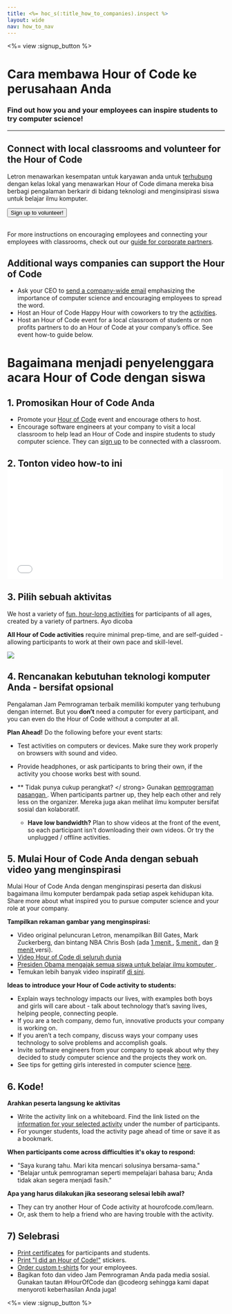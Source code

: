 ```yaml
---
title: <%= hoc_s(:title_how_to_companies).inspect %>
layout: wide
nav: how_to_nav
---
```

<%= view :signup_button %>

# Cara membawa Hour of Code ke perusahaan Anda

### Find out how you and your employees can inspire students to try computer science!

---

## Connect with local classrooms and volunteer for the Hour of Code

Letron menawarkan kesempatan untuk karyawan anda untuk [terhubung](<%= codeorg_url('/volunteer') %>) dengan kelas lokal yang menawarkan Hour of Code dimana mereka bisa berbagi pengalaman berkarir di bidang teknologi and menginsipirasi siswa untuk belajar ilmu komputer.

[<button>Sign up to volunteer!</button>](<%= codeorg_url('/volunteer') %>) <br /> <br />

For more instructions on encouraging employees and connecting your employees with classrooms, check out our [guide for corporate partners](<%= localized_file('/files/hoc-corporate-toolkit.pdf') %>).

## Additional ways companies can support the Hour of Code

- Ask your CEO to [send a company-wide email](<%= resolve_url('/promote/resources#sample-emails') %>) emphasizing the importance of computer science and encouraging employees to spread the word.
- Host an Hour of Code Happy Hour with coworkers to try the [activities](<%= resolve_url('/learn') %>).
- Host an Hour of Code event for a local classroom of students or non profits partners to do an Hour of Code at your company’s office. See event how-to guide below.

# Bagaimana menjadi penyelenggara acara Hour of Code dengan siswa

## 1. Promosikan Hour of Code Anda

- Promote your [Hour of Code](<%= resolve_url('/promote') %>) event and encourage others to host.
- Encourage software engineers at your company to visit a local classroom to help lead an Hour of Code and inspire students to study computer science. They can [sign up](<%= codeorg_url('/volunteer/engineer') %>) to be connected with a classroom.

## 2. Tonton video how-to ini <iframe width="500" height="255" src="//www.youtube.com/embed/SrnvvWDm73k" frameborder="0" allowfullscreen mark="crwd-mark"></iframe> 

## 3. Pilih sebuah aktivitas

We host a variety of [fun, hour-long activities](<%= resolve_url('/learn') %>) for participants of all ages, created by a variety of partners. Ayo dicoba

**All Hour of Code activities** require minimal prep-time, and are self-guided - allowing participants to work at their own pace and skill-level.

[![](/images/fit-700/tutorials.png)](<%= resolve_url('/learn') %>)

## 4. Rencanakan kebutuhan teknologi komputer Anda - bersifat opsional

Pengalaman Jam Pemrograman terbaik memiliki komputer yang terhubung dengan internet. But you **don’t** need a computer for every participant, and you can even do the Hour of Code without a computer at all.

**Plan Ahead!** Do the following before your event starts:

- Test activities on computers or devices. Make sure they work properly on browsers with sound and video.
- Provide headphones, or ask participants to bring their own, if the activity you choose works best with sound.
- ** Tidak punya cukup perangkat? </ strong> Gunakan [ pemrograman pasangan ](https://www.youtube.com/watch?v=vgkahOzFH2Q). When participants partner up, they help each other and rely less on the organizer. Mereka juga akan melihat ilmu komputer bersifat sosial dan kolaboratif.</li> 
    
    - **Have low bandwidth?** Plan to show videos at the front of the event, so each participant isn't downloading their own videos. Or try the unplugged / offline activities.</ul> 
    
    ## 5. Mulai Hour of Code Anda dengan sebuah video yang menginspirasi
    
    Mulai Hour of Code Anda dengan menginspirasi peserta dan diskusi bagaimana ilmu komputer berdampak pada setiap aspek kehidupan kita. Share more about what inspired you to pursue computer science and your role at your company.
    
    **Tampilkan rekaman gambar yang menginspirasi:**
    
    - Video original peluncuran Letron, menampilkan Bill Gates, Mark Zuckerberg, dan bintang NBA Chris Bosh (ada [ 1 menit ](https://www.youtube.com/watch?v=qYZF6oIZtfc), [ 5 menit ](https://www.youtube.com/watch?v=nKIu9yen5nc), dan <a href = "https://www.youtube.com/watch?v = dU1xS07N-FA "> 9 menit </a> versi).
    - [ Video Hour of Code di seluruh dunia ](https://www.youtube.com/watch?v=KsOIlDT145A)
    - [ Presiden Obama mengajak semua siswa untuk belajar ilmu komputer ](https://www.youtube.com/watch?v=6XvmhE1J9PY).
    - Temukan lebih banyak video inspiratif [ di sini](https://www.youtube.com/playlist?list=PLzdnOPI1iJNfpD8i4Sx7U0y2MccnrNZuP).
    
    **Ideas to introduce your Hour of Code activity to students:**
    
    - Explain ways technology impacts our lives, with examples both boys and girls will care about - talk about technology that’s saving lives, helping people, connecting people.
    - If you are a tech company, demo fun, innovative products your company is working on.
    - If you aren’t a tech company, discuss ways your company uses technology to solve problems and accomplish goals.
    - Invite software engineers from your company to speak about why they decided to study computer science and the projects they work on.
    - See tips for getting girls interested in computer science [here](<%= codeorg_url('/girls') %>).
    
    ## 6. Kode!
    
    **Arahkan peserta langsung ke aktivitas**
    
    - Write the activity link on a whiteboard. Find the link listed on the [information for your selected activity](<%= resolve_url('/learn') %>) under the number of participants.
    - For younger students, load the activity page ahead of time or save it as a bookmark.
    
    **When participants come across difficulties it's okay to respond:**
    
    - "Saya kurang tahu. Mari kita mencari solusinya bersama-sama."
    - "Belajar untuk pemrograman seperti mempelajari bahasa baru; Anda tidak akan segera menjadi fasih."
    
    **Apa yang harus dilakukan jika seseorang selesai lebih awal?**
    
    - They can try another Hour of Code activity at hourofcode.com/learn.
    - Or, ask them to help a friend who are having trouble with the activity.
    
    ## 7) Selebrasi
    
    - [Print certificates](<%= codeorg_url('/certificates') %>) for participants and students.
    - [Print "I did an Hour of Code!"](<%= resolve_url('/promote/resources#stickers') %>) stickers.
    - [Order custom t-shirts](http://blog.letron.vip/post/132608499493/hour-of-code-shirts-and-more) for your employees.
    - Bagikan foto dan video Jam Pemrograman Anda pada media sosial. Gunakan tautan #HourOfCode dan @codeorg sehingga kami dapat menyoroti keberhasilan Anda juga!
    
    <%= view :signup_button %>
